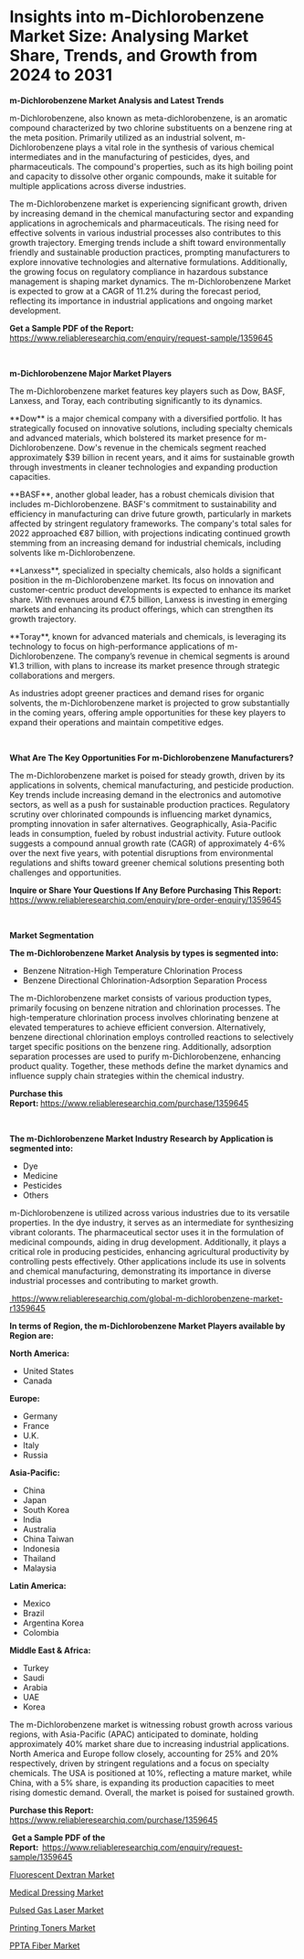 <p><h1>Insights into m-Dichlorobenzene Market Size: Analysing Market Share, Trends, and Growth from 2024 to 2031</h1></p><p><strong>m-Dichlorobenzene Market Analysis and Latest Trends</strong></p>
<p><p>m-Dichlorobenzene, also known as meta-dichlorobenzene, is an aromatic compound characterized by two chlorine substituents on a benzene ring at the meta position. Primarily utilized as an industrial solvent, m-Dichlorobenzene plays a vital role in the synthesis of various chemical intermediates and in the manufacturing of pesticides, dyes, and pharmaceuticals. The compound's properties, such as its high boiling point and capacity to dissolve other organic compounds, make it suitable for multiple applications across diverse industries.</p><p>The m-Dichlorobenzene market is experiencing significant growth, driven by increasing demand in the chemical manufacturing sector and expanding applications in agrochemicals and pharmaceuticals. The rising need for effective solvents in various industrial processes also contributes to this growth trajectory. Emerging trends include a shift toward environmentally friendly and sustainable production practices, prompting manufacturers to explore innovative technologies and alternative formulations. Additionally, the growing focus on regulatory compliance in hazardous substance management is shaping market dynamics. The m-Dichlorobenzene Market is expected to grow at a CAGR of 11.2% during the forecast period, reflecting its importance in industrial applications and ongoing market development.</p></p>
<p><strong>Get a Sample PDF of the Report:&nbsp;</strong> <a href="https://www.reliableresearchiq.com/enquiry/request-sample/1359645?utm_campaign=1834&utm_medium=2&utm_source=Github&utm_content=ia&utm_term=05122024&utm_id=m-dichlorobenzene">https://www.reliableresearchiq.com/enquiry/request-sample/1359645</a></p>
<p>&nbsp;</p>
<p><strong>m-Dichlorobenzene Major Market Players</strong></p>
<p><p>The m-Dichlorobenzene market features key players such as Dow, BASF, Lanxess, and Toray, each contributing significantly to its dynamics. </p><p>**Dow** is a major chemical company with a diversified portfolio. It has strategically focused on innovative solutions, including specialty chemicals and advanced materials, which bolstered its market presence for m-Dichlorobenzene. Dow's revenue in the chemicals segment reached approximately $39 billion in recent years, and it aims for sustainable growth through investments in cleaner technologies and expanding production capacities.</p><p>**BASF**, another global leader, has a robust chemicals division that includes m-Dichlorobenzene. BASF's commitment to sustainability and efficiency in manufacturing can drive future growth, particularly in markets affected by stringent regulatory frameworks. The company's total sales for 2022 approached €87 billion, with projections indicating continued growth stemming from an increasing demand for industrial chemicals, including solvents like m-Dichlorobenzene.</p><p>**Lanxess**, specialized in specialty chemicals, also holds a significant position in the m-Dichlorobenzene market. Its focus on innovation and customer-centric product developments is expected to enhance its market share. With revenues around €7.5 billion, Lanxess is investing in emerging markets and enhancing its product offerings, which can strengthen its growth trajectory.</p><p>**Toray**, known for advanced materials and chemicals, is leveraging its technology to focus on high-performance applications of m-Dichlorobenzene. The company’s revenue in chemical segments is around ¥1.3 trillion, with plans to increase its market presence through strategic collaborations and mergers.</p><p>As industries adopt greener practices and demand rises for organic solvents, the m-Dichlorobenzene market is projected to grow substantially in the coming years, offering ample opportunities for these key players to expand their operations and maintain competitive edges.</p></p>
<p>&nbsp;</p>
<p><strong>What Are The Key Opportunities For m-Dichlorobenzene Manufacturers?</strong></p>
<p><p>The m-Dichlorobenzene market is poised for steady growth, driven by its applications in solvents, chemical manufacturing, and pesticide production. Key trends include increasing demand in the electronics and automotive sectors, as well as a push for sustainable production practices. Regulatory scrutiny over chlorinated compounds is influencing market dynamics, prompting innovation in safer alternatives. Geographically, Asia-Pacific leads in consumption, fueled by robust industrial activity. Future outlook suggests a compound annual growth rate (CAGR) of approximately 4-6% over the next five years, with potential disruptions from environmental regulations and shifts toward greener chemical solutions presenting both challenges and opportunities.</p></p>
<p><strong>Inquire or Share Your Questions If Any Before Purchasing This Report:</strong> <a href="https://www.reliableresearchiq.com/enquiry/pre-order-enquiry/1359645?utm_campaign=1834&utm_medium=2&utm_source=Github&utm_content=ia&utm_term=05122024&utm_id=m-dichlorobenzene">https://www.reliableresearchiq.com/enquiry/pre-order-enquiry/1359645</a></p>
<p>&nbsp;</p>
<p><strong>Market Segmentation</strong></p>
<p><strong>The m-Dichlorobenzene Market Analysis by types is segmented into:</strong></p>
<p><ul><li>Benzene Nitration-High Temperature Chlorination Process</li><li>Benzene Directional Chlorination-Adsorption Separation Process</li></ul></p>
<p><p>The m-Dichlorobenzene market consists of various production types, primarily focusing on benzene nitration and chlorination processes. The high-temperature chlorination process involves chlorinating benzene at elevated temperatures to achieve efficient conversion. Alternatively, benzene directional chlorination employs controlled reactions to selectively target specific positions on the benzene ring. Additionally, adsorption separation processes are used to purify m-Dichlorobenzene, enhancing product quality. Together, these methods define the market dynamics and influence supply chain strategies within the chemical industry.</p></p>
<p><strong>Purchase this Report:&nbsp;</strong><a href="https://www.reliableresearchiq.com/purchase/1359645?utm_campaign=1834&utm_medium=2&utm_source=Github&utm_content=ia&utm_term=05122024&utm_id=m-dichlorobenzene">https://www.reliableresearchiq.com/purchase/1359645</a></p>
<p>&nbsp;</p>
<p><strong>The m-Dichlorobenzene Market Industry Research by Application is segmented into:</strong></p>
<p><ul><li>Dye</li><li>Medicine</li><li>Pesticides</li><li>Others</li></ul></p>
<p><p>m-Dichlorobenzene is utilized across various industries due to its versatile properties. In the dye industry, it serves as an intermediate for synthesizing vibrant colorants. The pharmaceutical sector uses it in the formulation of medicinal compounds, aiding in drug development. Additionally, it plays a critical role in producing pesticides, enhancing agricultural productivity by controlling pests effectively. Other applications include its use in solvents and chemical manufacturing, demonstrating its importance in diverse industrial processes and contributing to market growth.</p></p>
<p><a href="https://www.reliableresearchiq.com/global-m-dichlorobenzene-market-r1359645?utm_campaign=1834&utm_medium=2&utm_source=Github&utm_content=ia&utm_term=05122024&utm_id=m-dichlorobenzene">&nbsp;https://www.reliableresearchiq.com/global-m-dichlorobenzene-market-r1359645</a></p>
<p><strong>In terms of Region, the m-Dichlorobenzene Market Players available by Region are:</strong></p>
<p>
    <p> <strong> North America: </strong>
        <ul>
            <li>United States</li>
            <li>Canada</li>
        </ul>
        </p> 
    <p> <strong> Europe: </strong>
        <ul>
            <li>Germany</li>
            <li>France</li>
            <li>U.K.</li>
            <li>Italy</li>
            <li>Russia</li>
        </ul>
        </p> 
    <p> <strong> Asia-Pacific: </strong>
        <ul>
            <li>China</li>
            <li>Japan</li>
            <li>South Korea</li>
            <li>India</li>
            <li>Australia</li>
            <li>China Taiwan</li>
            <li>Indonesia</li>
            <li>Thailand</li>
            <li>Malaysia</li>
        </ul>
        </p> 
    <p> <strong> Latin America: </strong>
        <ul>
            <li>Mexico</li>
            <li>Brazil</li>
            <li>Argentina Korea</li>
            <li>Colombia</li>
        </ul>
        </p> 
    <p> <strong> Middle East & Africa: </strong>
        <ul>
            <li>Turkey</li>
            <li>Saudi</li>
            <li>Arabia</li>
            <li>UAE</li>
            <li>Korea</li>
        </ul>
    </p>
    </p>
<p><p>The m-Dichlorobenzene market is witnessing robust growth across various regions, with Asia-Pacific (APAC) anticipated to dominate, holding approximately 40% market share due to increasing industrial applications. North America and Europe follow closely, accounting for 25% and 20% respectively, driven by stringent regulations and a focus on specialty chemicals. The USA is positioned at 10%, reflecting a mature market, while China, with a 5% share, is expanding its production capacities to meet rising domestic demand. Overall, the market is poised for sustained growth.</p></p>
<p><strong>Purchase this Report: </strong><a href="https://www.reliableresearchiq.com/purchase/1359645?utm_campaign=1834&utm_medium=2&utm_source=Github&utm_content=ia&utm_term=05122024&utm_id=m-dichlorobenzene">https://www.reliableresearchiq.com/purchase/1359645</a></p>
<p>&nbsp;<strong>Get a Sample PDF of the Report:&nbsp;&nbsp;</strong><a href="https://www.reliableresearchiq.com/enquiry/request-sample/1359645?utm_campaign=1834&utm_medium=2&utm_source=Github&utm_content=ia&utm_term=05122024&utm_id=m-dichlorobenzene">https://www.reliableresearchiq.com/enquiry/request-sample/1359645</a></p>
<p><strong></strong></p>
<p><p><a href="https://issuu.com/reportprime-2/docs/fluorescent-dextran-market-size-2030.pptx?utm_campaign=1834&utm_medium=2&utm_source=Github&utm_content=ia&utm_term=05122024&utm_id=m-dichlorobenzene">Fluorescent Dextran Market</a></p><p><a href="https://www.linkedin.com/pulse/medical-dressing-market-size-type-product-global-industry-analysis-bwrjf?utm_campaign=1834&utm_medium=2&utm_source=Github&utm_content=ia&utm_term=05122024&utm_id=m-dichlorobenzene">Medical Dressing Market</a></p><p><a href="https://issuu.com/reportprime-2/docs/pulsed-gas-laser-market-size-2030.pptx?utm_campaign=1834&utm_medium=2&utm_source=Github&utm_content=ia&utm_term=05122024&utm_id=m-dichlorobenzene">Pulsed Gas Laser Market</a></p><p><a href="https://www.linkedin.com/pulse/revenue-insights-growth-forecast-printing-toners-industry-ubzfe?utm_campaign=1834&utm_medium=2&utm_source=Github&utm_content=ia&utm_term=05122024&utm_id=m-dichlorobenzene">Printing Toners Market</a></p><p><a href="https://www.linkedin.com/pulse/ppta-fiber-market-size-forecast-from-2024-2031-growth-research-1cw6e?utm_campaign=1834&utm_medium=2&utm_source=Github&utm_content=ia&utm_term=05122024&utm_id=m-dichlorobenzene">PPTA Fiber Market</a></p></p>